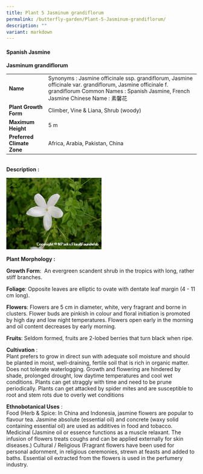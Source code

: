 ```yaml
---
title: Plant 5 Jasminum grandiflorum
permalink: /butterfly-garden/Plant-5-Jasminum-grandiflorum/
description: ""
variant: markdown
---
```

#### **Spanish Jasmine**


**Jasminum grandiflorum**  
  

|                        |                                                                                                                                                                                                                        |
|------------------------|------------------------------------------------------------------------------------------------------------------------------------------------------------------------------------------------------------------------|
|          **Name**          |     Synonyms : Jasmine officinale ssp. grandiflorum, Jasmine officinale var. grandiflorum, Jasmine             officinale f. grandiflorum     Common Names : Spanish Jasmine, French Jasmine     Chinese Name : 素馨花 |
|    **Plant Growth Form**   |     Climber, Vine &amp; Liana, Shrub (woody)                                                                                                                                                                               |
|      **Maximum Height**    |      5 m                                                                                                                                                                                                               |
| **Preferred Climate Zone** |     Africa, Arabia, Pakistan, China                                                                                                                                                                                    |
  
  
&nbsp;  
**Description :**
  
<img style="width:50%;height:50%" src="/images/Butterfly%20Garden/B5.png">

**Plant Morphology :**&nbsp;

**Growth Form**:&nbsp; An evergreen scandent shrub in the tropics with long, rather stiff branches.

**Foliage**: Opposite leaves are elliptic to ovate with dentate leaf margin (4 - 11 cm long).

**Flowers**: Flowers are 5 cm in diameter, white, very fragrant and borne in clusters. Flower buds are pinkish in colour and floral initiation is promoted by high day and low night temperatures. Flowers open early in the morning and oil content decreases by early morning.

**Fruits**: Seldom formed, fruits are 2-lobed berries that turn black when ripe.

  

**Cultivation**&nbsp;:  
Plant prefers to grow in direct sun with adequate soil moisture and should be planted in moist, well-draining, fertile soil that is rich in organic matter. Does not tolerate waterlogging. Growth and flowering are hindered by shade, prolonged drought, low daytime temperatures and cool wet conditions. Plants can get straggly with time and need to be prune periodically. Plants can get attacked by spider mites and are susceptible to root and stem rots due to overly wet conditions

**Ethnobotanical Uses**&nbsp;:  
Food (Herb &amp; Spice: In China and Indonesia, jasmine flowers are popular to flavour tea. Jasmine absolute (essential oil) and concrete (waxy solid containing essential oil) are used as additives in food and tobacco. Medicinal (Jasmine oil or essence functions as a muscle relaxant. The infusion of flowers treats coughs and can be applied externally for skin diseases.) Cultural / Religious (Fragrant flowers have been used for personal adornment, in religious ceremonies, strewn at feasts and added to baths. Essential oil extracted from the flowers is used in the perfumery industry.